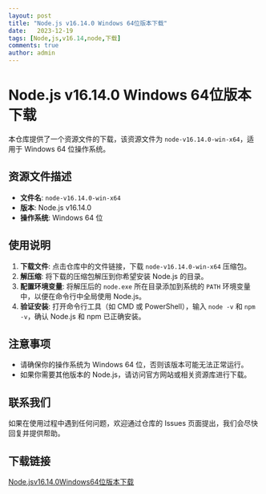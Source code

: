 ```yaml
---
layout: post
title: "Node.js v16.14.0 Windows 64位版本下载"
date:   2023-12-19
tags: [Node,js,v16.14,node,下载]
comments: true
author: admin
---
```

# Node.js v16.14.0 Windows 64位版本下载

本仓库提供了一个资源文件的下载，该资源文件为 `node-v16.14.0-win-x64`，适用于 Windows 64 位操作系统。

## 资源文件描述

- **文件名**: `node-v16.14.0-win-x64`
- **版本**: Node.js v16.14.0
- **操作系统**: Windows 64 位

## 使用说明

1. **下载文件**: 点击仓库中的文件链接，下载 `node-v16.14.0-win-x64` 压缩包。
2. **解压缩**: 将下载的压缩包解压到你希望安装 Node.js 的目录。
3. **配置环境变量**: 将解压后的 `node.exe` 所在目录添加到系统的 `PATH` 环境变量中，以便在命令行中全局使用 Node.js。
4. **验证安装**: 打开命令行工具（如 CMD 或 PowerShell），输入 `node -v` 和 `npm -v`，确认 Node.js 和 npm 已正确安装。

## 注意事项

- 请确保你的操作系统为 Windows 64 位，否则该版本可能无法正常运行。
- 如果你需要其他版本的 Node.js，请访问官方网站或相关资源库进行下载。

## 联系我们

如果在使用过程中遇到任何问题，欢迎通过仓库的 Issues 页面提出，我们会尽快回复并提供帮助。

## 下载链接

[Node.jsv16.14.0Windows64位版本下载](https://pan.quark.cn/s/0d1bdb5cf150)